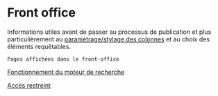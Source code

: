 # Front office

Informations utiles avant de passer au processus de publication et plus particulièrement au [paramétrage/stylage des colonnes](../processuspublication/parametagestylagedescolonnes.md) et au choix des éléments requêtables.

`Pages affichées dans le front-office` 

[Fonctionnement du moteur de recherche](https://app.gitbook.com/@lodex/s/lodex-user-documentation/affichagesfrontoffice/moteurderecherche)

[Accès restreint](https://app.gitbook.com/@lodex/s/lodex-user-documentation/affichagesfrontoffice/acces-restreint)







